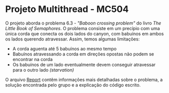 # Projeto Multithread - MC504

O projeto aborda o problema 6.3 - *"Baboon crossing problem"* do livro *The Little Book of Semaphores*. O problema consiste em um precípio com uma única corda que conecta os dois lados do canyon, com babuínos em ambos os lados querendo atravessar. Assim, temos algumas limitações:

- A corda aguenta até 5 babuínos ao mesmo tempo
- Babuínos atravessando a corda em direções opostas não podem se encontrar na corda
- Os babuínos de um lado eventualmente devem conseguir atravessar para o outro lado *(starvation)*

O arquivo [Report](w1/src_latex/Report.pdf) contêm informações mais detalhadas sobre o problema, a solução encontrada pelo grupo e a explicação do código escrito.